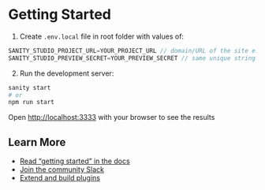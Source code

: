 # Getting Started

1. Create `.env.local` file in root folder with values of:

```javascript
SANITY_STUDIO_PROJECT_URL=YOUR_PROJECT_URL // domain/URL of the site e.g. http://localhost:3000
SANITY_STUDIO_PREVIEW_SECRET=YOUR_PREVIEW_SECRET // same unique string used in the blog
```

2. Run the development server:
```bash
sanity start
# or
npm run start
```

Open [http://localhost:3333](http://localhost:3333) with your browser to see the results

## Learn More

- [Read “getting started” in the docs](https://www.sanity.io/docs/introduction/getting-started?utm_source=readme)
- [Join the community Slack](https://slack.sanity.io/?utm_source=readme)
- [Extend and build plugins](https://www.sanity.io/docs/content-studio/extending?utm_source=readme)
